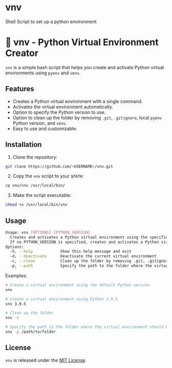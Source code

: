 # vnv
Shell Script to set up a python environment

# 🐍 vnv - Python Virtual Environment Creator

`vnv` is a simple bash script that helps you create and activate Python virtual environments using `pyenv` and `venv`.

## Features

- Creates a Python virtual environment with a single command.
- Activates the virtual environment automatically.
- Option to specify the Python version to use.
- Option to clean up the folder by removing `.git`, `.gitignore`, local `pyenv` Python version, and `venv`.
- Easy to use and customizable.

## Installation

1. Clone the repository:

```bash
git clone https://github.com/<USERNAME>/vnv.git
```

2. Copy the `vnv` script to your `$PATH`:

```bash
cp vnv/vnv /usr/local/bin/
```

3. Make the script executable:

```bash
chmod +x /usr/local/bin/vnv
```

## Usage

```bash
Usage: vnv [OPTIONS] [PYTHON_VERSION]
  Creates and activates a Python virtual environment using the specified PYTHON_VERSION
  If no PYTHON_VERSION is specified, creates and activates a Python virtual environment using the default Python version.
Options:
  -h, --help            Show this help message and exit
  -d, --deactivate      Deactivate the current virtual environment
  -c, --clean           Clean up the folder by removing .git, .gitignore, local pyenv python version, and venv
  -p, --path            Specify the path to the folder where the virtual environment should be created
```

Examples:

```bash
# Create a virtual environment using the default Python version
vnv

# Create a virtual environment using Python 3.9.5
vnv 3.9.5

# Clean up the folder
vnv -c

# Specify the path to the folder where the virtual environment should be created
vnv -p /path/to/folder
```

## License

`vnv` is released under the [MIT License](https://github.com/<USERNAME>/vnv/blob/main/LICENSE).
